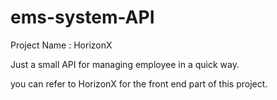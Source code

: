 # ems-system-API

Project Name : HorizonX

Just a small API for managing employee in a quick way.

you can refer to HorizonX for the front end part of this project.



